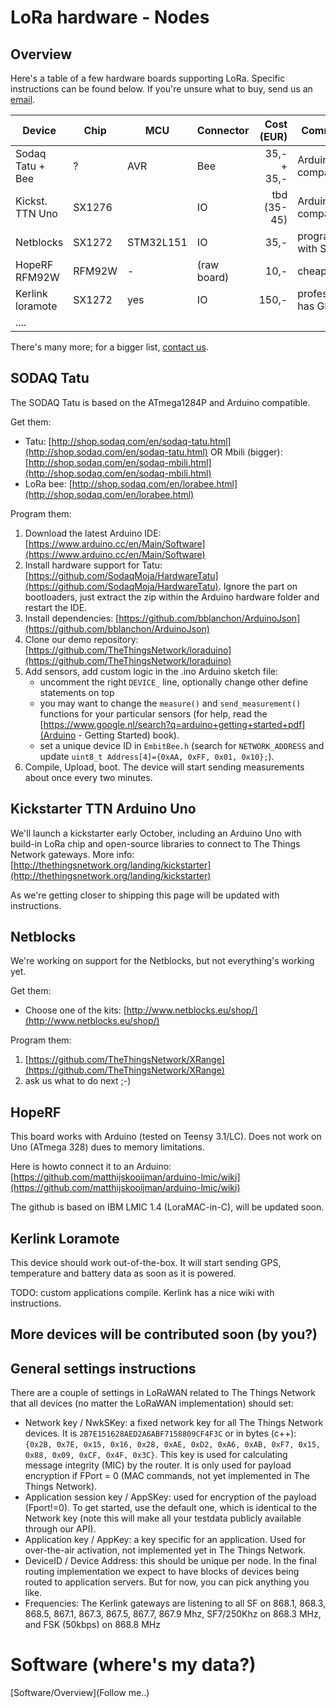 # LoRa hardware - Nodes

## Overview
Here's a table of a few hardware boards supporting LoRa.
Specific instructions can be found below. If you're unsure
what to buy, send us an [email](Contact).

| Device            | Chip   | MCU       | Connector   | Cost (EUR)   | Comments                   |
| ----------------- | ------ | --------- | ----------- | ------------:| -------------------------- |
| Sodaq Tatu + Bee  | ?      | AVR       | Bee         | 35,- + 35,-  | Arduino-IDE compatible     |
| Kickst. TTN Uno   | SX1276 |           | IO          | tbd (35-45)  | Arduino-IDE compatible
| Netblocks         | SX1272 | STM32L151 | IO          | 35,-         | program with ST-link       |
| HopeRF RFM92W     | RFM92W | -         | (raw board) | 10,-         | cheap              |
| Kerlink loramote  | SX1272 | yes       | IO          | 150,-        | professional; has GPS      |
| ....              |        |           |             |              |                            |

There's many more; for a bigger list, [contact us](Contact).

## SODAQ Tatu
The SODAQ Tatu is based on the ATmega1284P and Arduino compatible.

Get them:

* Tatu: [http://shop.sodaq.com/en/sodaq-tatu.html](http://shop.sodaq.com/en/sodaq-tatu.html)
  OR Mbili (bigger): [http://shop.sodaq.com/en/sodaq-mbili.html](http://shop.sodaq.com/en/sodaq-mbili.html)
* LoRa bee: [http://shop.sodaq.com/en/lorabee.html](http://shop.sodaq.com/en/lorabee.html)

Program them:

1. Download the latest Arduino IDE: [https://www.arduino.cc/en/Main/Software](https://www.arduino.cc/en/Main/Software)
2. Install hardware support for Tatu: [https://github.com/SodaqMoja/HardwareTatu](https://github.com/SodaqMoja/HardwareTatu).
   Ignore the part on bootloaders, just extract the zip within the Arduino hardware folder and restart the IDE.
3. Install dependencies: [https://github.com/bblanchon/ArduinoJson](https://github.com/bblanchon/ArduinoJson)
4. Clone our demo repository: [https://github.com/TheThingsNetwork/loraduino](https://github.com/TheThingsNetwork/loraduino)
5. Add sensors, add custom logic in the .ino Arduino sketch file:
    * uncomment the right `DEVICE_` line, optionally change other define statements on top
    * you may want to change the `measure()` and `send_measurement()` functions for your particular sensors
    (for help, read the [https://www.google.nl/search?q=arduino+getting+started+pdf](Arduino - Getting Started) book).
    * set a unique device ID in `EmbitBee.h` (search for `NETWORK_ADDRESS` and update `uint8_t Address[4]={0xAA, 0xFF, 0x01, 0x10};`).   
6. Compile, Upload, boot.
   The device will start sending measurements about once every two minutes.



## Kickstarter TTN Arduino Uno
We'll launch a kickstarter early October, including an Arduino Uno with build-in
LoRa chip and open-source libraries to connect to The Things Network gateways.
More info: [http://thethingsnetwork.org/landing/kickstarter](http://thethingsnetwork.org/landing/kickstarter)

As we're getting closer to shipping this page will be updated with instructions.


## Netblocks
We're working on support for the Netblocks, but not everything's working yet.

Get them:

* Choose one of the kits: [http://www.netblocks.eu/shop/](http://www.netblocks.eu/shop/)

Program them:

1. [https://github.com/TheThingsNetwork/XRange](https://github.com/TheThingsNetwork/XRange)
2. ask us what to do next ;-)




## HopeRF
This board works with Arduino (tested on Teensy 3.1/LC). Does not work on Uno (ATmega 328) dues to memory limitations.

Here is howto connect it to an Arduino: [https://github.com/matthijskooijman/arduino-lmic/wiki](https://github.com/matthijskooijman/arduino-lmic/wiki)

The github is based on IBM LMIC 1.4 (LoraMAC-in-C), will be updated soon.



## Kerlink Loramote
This device should work out-of-the-box. It will start sending GPS, temperature and battery data as soon as it is powered.

TODO: custom applications compile. Kerlink has a nice wiki with instructions.



## More devices will be contributed soon (by you?)



## General settings instructions
There are a couple of settings in LoRaWAN related to The Things Network
that all devices (no matter the LoRaWAN implementation) should set:

  * Network key / NwkSKey: a fixed network key for all The Things Network devices.
    It is `2B7E151628AED2A6ABF7158809CF4F3C` or in bytes (c++): `{0x2B, 0x7E, 0x15, 0x16, 0x28, 0xAE, 0xD2, 0xA6, 0xAB, 0xF7, 0x15, 0x88, 0x09, 0xCF, 0x4F, 0x3C}`.
    This key is used for calculating message integrity (MIC) by the router. It is only used for payload encryption if FPort = 0 (MAC commands, not yet implemented in The Things Network).
  * Application session key / AppSKey: used for encryption of the payload (Fport!=0). To get started, use the default one,
    which is identical to the Network key (note this will make all your testdata publicly available through our API).
  * Application key / AppKey: a key specific for an application. Used for over-the-air activation, not implemented yet in The Things Network.
  * DeviceID / Device Address: this should be unique per node.
    In the final routing implementation we expect to have blocks of devices
    being routed to application servers. But for now, you can pick anything
    you like.
  * Frequencies: The Kerlink gateways are listening to all SF on 868.1, 868.3, 868.5, 867.1, 867.3, 867.5, 867.7, 867.9 Mhz, SF7/250Khz on 868.3 MHz, and FSK (50kbps) on 868.8 MHz


# Software (where's my data?)
[Software/Overview](Follow me..)